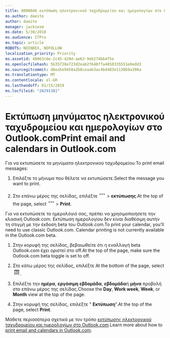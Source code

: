 ```yaml
---
title: 8000046 εκτύπωση ηλεκτρονικού ταχυδρομείου και ημερολογίων στο Outlook.com
ms.author: daeite
author: daeite
manager: jackiesm
ms.date: 5/30/2018
ms.audience: ITPro
ms.topic: article
ROBOTS: NOINDEX, NOFOLLOW
localization_priority: Priority
ms.assetid: 40063c6e-2c45-420d-ae63-9eb274b64f5e
ms.openlocfilehash: 5b35728e723d2eab2f648ffa4850335551e8edd3
ms.sourcegitcommit: d6ea5e9458a2b8ceaab3ac4bd483e1130b9a398a
ms.translationtype: MT
ms.contentlocale: el-GR
ms.lasthandoff: 01/15/2019
ms.locfileid: "28291381"
---
```

# <a name="print-email-and-calendars-in-outlookcom"></a><span data-ttu-id="44a8b-102">Εκτύπωση μηνύματος ηλεκτρονικού ταχυδρομείου και ημερολογίων στο Outlook.com</span><span class="sxs-lookup"><span data-stu-id="44a8b-102">Print email and calendars in Outlook.com</span></span>

<span data-ttu-id="44a8b-103">Για να εκτυπώσετε τα μηνύματα ηλεκτρονικού ταχυδρομείου:</span><span class="sxs-lookup"><span data-stu-id="44a8b-103">To print email messages:</span></span>
  
1. <span data-ttu-id="44a8b-104">Επιλέξτε το μήνυμα που θέλετε να εκτυπώσετε.</span><span class="sxs-lookup"><span data-stu-id="44a8b-104">Select the message you want to print.</span></span>
    
2. <span data-ttu-id="44a8b-105">Στο επάνω μέρος της σελίδας, επιλέξτε ![περισσότερες ενέργειες](media/64993e8a-4a62-43b1-aa05-90f5ad4cba54.png) \> **εκτύπωσης**.</span><span class="sxs-lookup"><span data-stu-id="44a8b-105">At the top of the page, select ![More actions](media/64993e8a-4a62-43b1-aa05-90f5ad4cba54.png) \> **Print**.</span></span> 
    
<span data-ttu-id="44a8b-p101">Για να εκτυπώσετε το ημερολόγιό σας, πρέπει να χρησιμοποιήσετε την κλασική Outlook.com. Εκτύπωση ημερολογίου δεν είναι διαθέσιμη αυτήν τη στιγμή με την έκδοση beta του Outlook.com.</span><span class="sxs-lookup"><span data-stu-id="44a8b-p101">To print your calendar, you'll need to use classic Outlook.com. Calendar printing is not currently available in the Outlook.com beta.</span></span>
  
1. <span data-ttu-id="44a8b-108">Στην κορυφή της σελίδας, βεβαιωθείτε ότι η εναλλαγή beta Outlook.com έχει οριστεί στο off.</span><span class="sxs-lookup"><span data-stu-id="44a8b-108">At the top of the page, make sure the Outlook.com beta toggle is set to off.</span></span>
    
2. <span data-ttu-id="44a8b-109">Στο κάτω μέρος της σελίδας, επιλέξτε </span><span class="sxs-lookup"><span data-stu-id="44a8b-109">At the bottom of the page, select</span></span> ![Ημερολόγιο](media/9e1a821a-c32e-4851-a866-342a39ffdca0.png)<span data-ttu-id="44a8b-111">.</span><span class="sxs-lookup"><span data-stu-id="44a8b-111"></span></span>
    
3. <span data-ttu-id="44a8b-112">Επιλέξτε την **ημέρα**, **εργάσιμη εβδομάδα**, **εβδομάδα**ή **μήνα** προβολή στο επάνω μέρος της σελίδας.</span><span class="sxs-lookup"><span data-stu-id="44a8b-112">Choose the **Day**, **Work week**, **Week**, or **Month** view at the top of the page.</span></span> 
    
4. <span data-ttu-id="44a8b-113">Στην κορυφή της σελίδας, επιλέξτε " **Εκτύπωση**".</span><span class="sxs-lookup"><span data-stu-id="44a8b-113">At the top of the page, select **Print**.</span></span> 
    
<span data-ttu-id="44a8b-114">Μάθετε περισσότερα σχετικά με τον τρόπο [εκτύπωσης ηλεκτρονικού ταχυδρομείου και ημερολογίων στο Outlook.com](https://go.microsoft.com/fwlink/p/?linkid=2001208&amp;clcid=0x409).</span><span class="sxs-lookup"><span data-stu-id="44a8b-114">Learn more about how to [print email and calendars in Outlook.com](https://go.microsoft.com/fwlink/p/?linkid=2001208&amp;clcid=0x409).</span></span>
  

